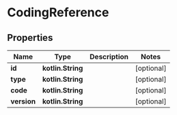 
# CodingReference

## Properties
Name | Type | Description | Notes
------------ | ------------- | ------------- | -------------
**id** | **kotlin.String** |  |  [optional]
**type** | **kotlin.String** |  |  [optional]
**code** | **kotlin.String** |  |  [optional]
**version** | **kotlin.String** |  |  [optional]

